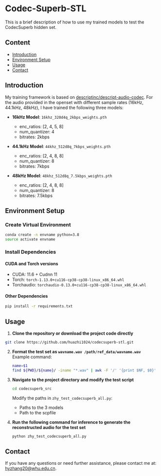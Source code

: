 # Codec-Superb-STL

This is a brief description of how to use my trained models to test the CodecSuperb hidden set.

## Content
- [Introduction](#introduction)
- [Environment Setup](#environment-setup)
- [Usage](#usage)
- [Contact](#contact)

## Introduction
My training framework is based on [descriptinc/descript-audio-codec](https://github.com/descriptinc/descript-audio-codec?tab=readme-ov-file). For the audio provided in the openset with different sample rates (16kHz, 44.1kHz, 48kHz), I have trained the following three models:

- **16kHz Model**: `16khz_320d4q_2kbps_weights.pth`
  - enc_ratios: [2, 4, 5, 8]
  - num_quantizer: 4
  - bitrates: 2kbps

- **44.1kHz Model**: `44khz_512d8q_7kbps_weights.pth`
  - enc_ratios: [2, 4, 8, 8]
  - num_quantizer: 8
  - bitrates: 7kbps

- **48kHz Model**: `48khz_512d8q_7.5kbps_weights.pth`
  - enc_ratios: [2, 4, 8, 8]
  - num_quantizer: 8
  - bitrates: 7.5kbps

## Environment Setup

### Create Virtual Environment
```sh
conda create -n envname python=3.8
source activate envname
```

### Install Dependencies

#### CUDA and Torch versions
- CUDA: 11.6 + Cudnn 11
- Torch: `torch-1.13.0+cu116-cp38-cp38-linux_x86_64.whl`
- Torchaudio: `torchaudio-0.13.0+cu116-cp38-cp38-linux_x86_64.whl`

#### Other Dependencies
```sh
pip install -r requirements.txt
```

## Usage

1. **Clone the repository or download the project code directly**
```sh
git clone https://github.com/huazhi1024/codecsuperb-stl.git
```

2. **Format the test set as `wavname.wav /path/ref_data/wavname.wav`**
   Example command:
   ```sh
   name=$1
   find ${PWD}/${name}/ -iname "*.wav" | awk -F '/' '{print $NF, $0}' | sort > ${name}.wav.scp
   ```

3. **Navigate to the project directory and modify the test script**
   ```sh
   cd codecsuperb_src
   ```
   Modify the paths in `zhy_test_codecsuperb_all.py`:
   - Paths to the 3 models
   - Path to the scpfile

4. **Run the following command for inference to generate the reconstructed audio for the test set**
   ```sh
   python zhy_test_codecsuperb_all.py
   ```

## Contact
If you have any questions or need further assistance, please contact me at: hyzhang20@whu.edu.cn.
